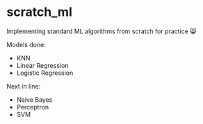 # scratch_ml
Implementing standard ML algorithms from scratch for practice 😸

Models done:
- KNN
- Linear Regression
- Logistic Regression

Next in line:
- Naive Bayes
- Perceptron
- SVM
